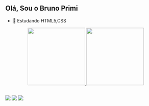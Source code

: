 ## Olá, Sou o Bruno Primi

- 🌱 Estudando HTML5,CSS 
 <div align="center">
  <a href="https://github.com/BrunoPrimi">
  <img height="180em" src="https://github-readme-stats.vercel.app/api?username=BrunoPrimi&show_icons=truee&theme=cobalt_all_commits=alse&count_private=true"/>
  <img height="180em" src="https://github-readme-stats.vercel.app/api/top-langs/?username=BrunoPrimi&layout=compact&langs_count=7&theme=cobalt"/>
</div>
 
  
   ##
    
  <div>
  <a href="https://instagram.com/Bruno_Primi" target="_blank"><img src="https://img.shields.io/badge/-Instagram-%23E4405F?style=for-the-          badge&logo=instagram&logoColor=white" target="_blank"></a>
  <a href = "mailto:brunoreballo@gmail.com"><img src="https://img.shields.io/badge/-Gmail-%23333?style=for-the-badge&logo=gmail&logoColor=white" target="_blank"></a>
  <a href="https://www.linkedin.com/in/bruno-primi-reballo-916256224/" target="_blank"><img src="https://img.shields.io/badge/-LinkedIn-%230077B5?style=for-the-badge&logo=linkedin&logoColor=white" target="_blank"></a> 
   </div>
